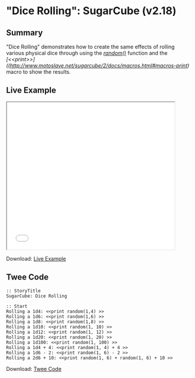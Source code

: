 # "Dice Rolling": SugarCube (v2.18)

## Summary

"Dice Rolling" demonstrates how to create the same effects of rolling various physical dice through using the *[random()](http://www.motoslave.net/sugarcube/2/docs/functions.html#random)* function and the *[&lt;&lt;print&gt;&gt;]((http://www.motoslave.net/sugarcube/2/docs/macros.html#macros-print)* macro to show the results.

## Live Example

<section>
<iframe src="sugarcube_dicerolling_example.html" height=400 width=90%></iframe>


Download: <a href="sugarcube_dicerolling_example.html" target="_blank">Live Example</a>
</section>

## Twee Code

```
:: StoryTitle
SugarCube: Dice Rolling

:: Start
Rolling a 1d4: <<print random(1,4) >>
Rolling a 1d6: <<print random(1,6) >>
Rolling a 1d8: <<print random(1,8) >>
Rolling a 1d10: <<print random(1, 10) >>
Rolling a 1d12: <<print random(1, 12) >>
Rolling a 1d20: <<print random(1, 20) >>
Rolling a 1d100: <<print random(1, 100) >>
Rolling a 1d4 + 4: <<print random(1, 4) + 4 >>
Rolling a 1d6 - 2: <<print random(1, 6) - 2 >>
Rolling a 2d6 + 10: <<print random(1, 6) + random(1, 6) + 10 >>
```

Download: <a href="sugarcube_dicerolling_twee.txt" target="_blank">Twee Code</a>
